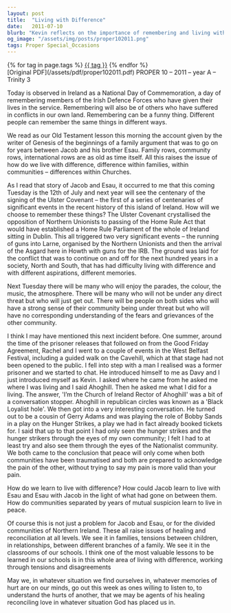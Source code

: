 ```yaml
---
layout: post
title:  "Living with Difference"
date:   2011-07-10
blurb: "Kevin reflects on the importance of remembering and living with differences, drawing parallels between the biblical story of Jacob and Esau and the historical and contemporary conflicts in Ireland. He emphasizes the need for mutual understanding and reconciliation, recognizing the trauma and pain of all communities involved. The sermon calls for empathy and the role of individuals as agents of healing and reconciliation in their own contexts."
og_image: "/assets/img/posts/proper102011.png"
tags: Proper Special_Occasions
---    
```

<div class="tag-pills">
    {% for tag in page.tags %}
    <a href="{{ site.baseurl }}/tag/{{ tag | slugify }}" class="tag-pill">{{ tag }}</a>
    {% endfor %}
</div>
[Original PDF](/assets/pdf/proper102011.pdf)
PROPER 10 – 2011 – year A – Trinity 3

Today is observed in Ireland as a National Day of Commemoration, a day of remembering members of the Irish Defence Forces who have given their lives in the service. Remembering will also be of others who have suffered in conflicts in our own land. Remembering can be a funny thing. Different people can remember the same things in different ways.

We read as our Old Testament lesson this morning the account given by the writer of Genesis of the beginnings of a family argument that was to go on for years between Jacob and his brother Esau. Family rows, community rows, international rows are as old as time itself. All this raises the issue of how do we live with difference, difference within families, within communities – differences within Churches.

As I read that story of Jacob and Esau, it occurred to me that this coming Tuesday is the 12th of July and next year will see the centenary of the signing of the Ulster Covenant – the first of a series of centenaries of significant events in the recent history of this island of Ireland. How will we choose to remember these things? The Ulster Covenant crystallised the opposition of Northern Unionists to passing of the Home Rule Act that would have established a Home Rule Parliament of the whole of Ireland sitting in Dublin. This all triggered two very significant events – the running of guns into Larne, organised by the Northern Unionists and then the arrival of the Asgard here in Howth with guns for the IRB. The ground was laid for the conflict that was to continue on and off for the next hundred years in a society, North and South, that has had difficulty living with difference and with different aspirations, different memories.

Next Tuesday there will be many who will enjoy the parades, the colour, the music, the atmosphere. There will be many who will not be under any direct threat but who will just get out. There will be people on both sides who will have a strong sense of their community being under threat but who will have no corresponding understanding of the fears and grievances of the other community.

I think I may have mentioned this next incident before. One summer, around the time of the prisoner releases that followed on from the Good Friday Agreement, Rachel and I went to a couple of events in the West Belfast Festival, including a guided walk on the Cavehill, which at that stage had not been opened to the public. I fell into step with a man I realised was a former prisoner and we started to chat. He introduced himself to me as Davy and I just introduced myself as Kevin. I asked where he came from he asked me where I was living and I said Ahoghill. Then he asked me what I did for a living. The answer, 'I’m the Church of Ireland Rector of Ahoghill' was a bit of a conversation stopper. Ahoghill in republican circles was known as a 'Black Loyalist hole'. We then got into a very interesting conversation. He turned out to be a cousin of Gerry Adams and was playing the role of Bobby Sands in a play on the Hunger Strikes, a play we had in fact already booked tickets for. I said that up to that point I had only seen the hunger strikes and the hunger strikers through the eyes of my own community; I felt I had to at least try and also see them through the eyes of the Nationalist community. We both came to the conclusion that peace will only come when both communities have been traumatised and both are prepared to acknowledge the pain of the other, without trying to say my pain is more valid than your pain.

How do we learn to live with difference? How could Jacob learn to live with Esau and Esau with Jacob in the light of what had gone on between them. How do communities separated by years of mutual suspicion learn to live in peace.

Of course this is not just a problem for Jacob and Esau, or for the divided communities of Northern Ireland. These all raise issues of healing and reconciliation at all levels. We see it in families, tensions between children, in relationships, between different branches of a family. We see it in the classrooms of our schools. I think one of the most valuable lessons to be learned in our schools is in this whole area of living with difference, working through tensions and disagreements

May we, in whatever situation we find ourselves in, whatever memories of hurt are on our minds, go out this week as ones willing to listen to, to understand the hurts of another, that we may be agents of his healing reconciling love in whatever situation God has placed us in.

